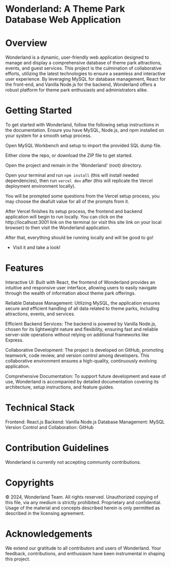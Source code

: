 # Wonderland: A Theme Park Database Web Application

# Overview

Wonderland is a dynamic, user-friendly web application designed to manage and display a comprehensive database of theme park attractions, events, and guest services. This project is the culmination of collaborative efforts, utilizing the latest technologies to ensure a seamless and interactive user experience. By leveraging MySQL for database management, React for the front-end, and Vanilla Node.js for the backend, Wonderland offers a robust platform for theme park enthusiasts and administrators alike.

# Getting Started

To get started with Wonderland, follow the following setup instructions in the documentation. Ensure you have MySQL, Node.js, and npm installed on your system for a smooth setup process.

Open MySQL Workbench and setup to import the provided SQL dump file.

Either clone the repo, or download the ZIP file to get started.

Open the project and remain in the 'Wonderland' (root) directory.

Open your terminal and run `npm install` (this will install needed dependencies), then run `vercel dev` after (this will replicate the Vercel deployment environment locally).

You will be prompted some questions from the Vercel setup process, you may choose the deafult value for all of the prompts from it.

After Vercel finishes its setup process, the frontend and backend application will begin to run locally. You can click on the http://localhost:3001 link on the terminal
(or visit this site link on your local browser) to then visit the Wonderland application.

After that, everything should be running locally and will be good to go!

- Visit it and take a look!

# Features

Interactive UI: Built with React, the frontend of Wonderland provides an intuitive and responsive user interface, allowing users to easily navigate through the wealth of information about theme park offerings.

Reliable Database Management: Utilizing MySQL, the application ensures secure and efficient handling of all data related to theme parks, including attractions, events, and services.

Efficient Backend Services: The backend is powered by Vanilla Node.js, chosen for its lightweight nature and flexibility, ensuring fast and reliable server-side operations without relying on additional frameworks like Express.

Collaborative Development: The project is developed on GitHub, promoting teamwork, code review, and version control among developers. This collaborative environment ensures a high-quality, continuously evolving application.

Comprehensive Documentation: To support future development and ease of use, Wonderland is accompanied by detailed documentation covering its architecture, setup instructions, and feature guides.

# Technical Stack

Frontend: React.js
Backend: Vanilla Node.js
Database Management: MySQL
Version Control and Collaboration: GitHub

# Contribution Guidelines

Wonderland is currently not accepting community contributions.

# Copyrights

© 2024, Wonderland Team. All rights reserved.
Unauthorized copying of this file, via any medium is strictly prohibited. Proprietary and confidential. Usage of the material and concepts described herein is only permitted as described in the licensing agreement.

# Acknowledgements

We extend our gratitude to all contributors and users of Wonderland. Your feedback, contributions, and enthusiasm have been instrumental in shaping this project.

